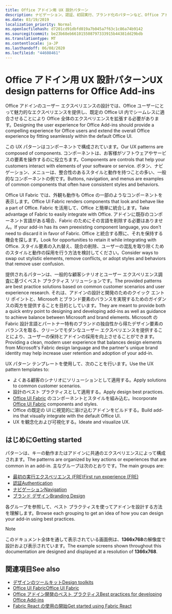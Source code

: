```yaml
---
title: Office アドイン用 UX 設計パターン
description: ナビゲーション、認証、初回実行、ブランド化のパターンなど、Office アドインの UI 設計パターンの概要について説明します。
ms.date: 03/19/2019
localization_priority: Normal
ms.openlocfilehash: d7201cd91dbfd019a7b045a7f63c1c86a74b9142
ms.sourcegitcommit: be23b68eb661015508797333915b44381dd29bdb
ms.translationtype: MT
ms.contentlocale: ja-JP
ms.lasthandoff: 06/08/2020
ms.locfileid: "44608461"
---
```

# <a name="ux-design-patterns-for-office-add-ins"></a><span data-ttu-id="232b3-103">Office アドイン用 UX 設計パターン</span><span class="sxs-lookup"><span data-stu-id="232b3-103">UX design patterns for Office Add-ins</span></span>

<span data-ttu-id="232b3-104">Office アドインのユーザー エクスペリエンスの設計では、Office ユーザーにとって魅力的なエクスペリエンスを提供し、既定の Office UI 内でシームレスに適合させることにより Office 全体のエクスペリエンスを拡張する必要があります。</span><span class="sxs-lookup"><span data-stu-id="232b3-104">Designing the user experience for Office Add-ins should provide a compelling experience for Office users and extend the overall Office experience by fitting seamlessly within the default Office UI.</span></span>  

<span data-ttu-id="232b3-105">この UX パターンはコンポーネントで構成されています。</span><span class="sxs-lookup"><span data-stu-id="232b3-105">Our UX patterns are composed of components.</span></span> <span data-ttu-id="232b3-106">コンポーネントは、お客様がソフトウェアやサービスの要素を操作するのに役立ちます。</span><span class="sxs-lookup"><span data-stu-id="232b3-106">Components are controls that help your customers interact with elements of your software or service.</span></span> <span data-ttu-id="232b3-107">ボタン、ナビゲーション、メニューは、整合性のあるスタイルと動作を持つことの多い、一般的なコンポーネントの例です。</span><span class="sxs-lookup"><span data-stu-id="232b3-107">Buttons, navigation, and menus are examples of common components that often have consistent styles and behaviors.</span></span>

<span data-ttu-id="232b3-108">Office UI Fabric では、外観も動作も Office の一部のようなコンポーネントを表示します。</span><span class="sxs-lookup"><span data-stu-id="232b3-108">Office UI Fabric renders components that look and behave like a part of Office.</span></span> <span data-ttu-id="232b3-109">Fabric を活用して、Office と簡単に統合します。</span><span class="sxs-lookup"><span data-stu-id="232b3-109">Take advantage of Fabric to easily integrate with Office.</span></span> <span data-ttu-id="232b3-110">アドインに既存のコンポーネント言語がある場合、Fabric のためにその言語を削除する必要はありません。</span><span class="sxs-lookup"><span data-stu-id="232b3-110">If your add-in has its own preexisting component language, you don't need to discard it in favor of Fabric.</span></span> <span data-ttu-id="232b3-111">Office と統合する際に、それを保持する機会を探します。</span><span class="sxs-lookup"><span data-stu-id="232b3-111">Look for opportunities to retain it while integrating with Office.</span></span> <span data-ttu-id="232b3-112">スタイル要素の入れ替え、競合の削除、ユーザーの混乱を取り除くためのスタイルと動作の採用を行う方法を検討してください。</span><span class="sxs-lookup"><span data-stu-id="232b3-112">Consider ways to swap out stylistic elements, remove conflicts, or adopt styles and behaviors that remove user confusion.</span></span>

<span data-ttu-id="232b3-113">提供されるパターンは、一般的な顧客シナリオとユーザー エクスペリエンス調査に基づくベスト プラクティス ソリューションです。</span><span class="sxs-lookup"><span data-stu-id="232b3-113">The provided patterns are best practice solutions based on common customer scenarios and user experience research.</span></span> <span data-ttu-id="232b3-114">それは、アドインの設計と開発のためのクイック エントリ ポイントと、Microsoft とブランド要素のバランスを実現するためのガイダンスの両方を提供することを目的としています。</span><span class="sxs-lookup"><span data-stu-id="232b3-114">They are meant to provide both a quick entry point to designing and developing add-ins as well as guidance to achieve balance between Microsoft and brand elements.</span></span> <span data-ttu-id="232b3-115">Microsoft の Fabric 設計言語とパートナー特有のブランドの独自性から得たデザイン要素のバランスを取る、クリーンでモダンなユーザー エクスペリエンスを提供することにより、ユーザーの保持とアドインの採用を向上させることができます。</span><span class="sxs-lookup"><span data-stu-id="232b3-115">Providing a clean, modern user experience that balances design elements from Microsoft's Fabric design language and the partner's unique brand identity may help increase user retention and adoption of your add-in.</span></span>

<span data-ttu-id="232b3-116">UX パターン テンプレートを使用して、次のことを行います。</span><span class="sxs-lookup"><span data-stu-id="232b3-116">Use the UX pattern templates to:</span></span>

* <span data-ttu-id="232b3-117">よくある顧客のシナリオにソリューションとして適用する。</span><span class="sxs-lookup"><span data-stu-id="232b3-117">Apply solutions to common customer scenarios.</span></span>
* <span data-ttu-id="232b3-118">設計のベスト プラクティスとして適用する。</span><span class="sxs-lookup"><span data-stu-id="232b3-118">Apply design best practices.</span></span>
* <span data-ttu-id="232b3-119">[Office UI Fabric](https://developer.microsoft.com/fabric#/get-started) のコンポーネントとスタイルを組み込む。</span><span class="sxs-lookup"><span data-stu-id="232b3-119">Incorporate [Office UI Fabric](https://developer.microsoft.com/fabric#/get-started) components and styles.</span></span>
* <span data-ttu-id="232b3-120">Office の既定の UI に視覚的に溶け込むアドインをビルドする。</span><span class="sxs-lookup"><span data-stu-id="232b3-120">Build add-ins that visually integrate with the default Office UI.</span></span>
* <span data-ttu-id="232b3-121">UX を観念化および可視化する。</span><span class="sxs-lookup"><span data-stu-id="232b3-121">Ideate and visualize UX.</span></span>

## <a name="getting-started"></a><span data-ttu-id="232b3-122">はじめに</span><span class="sxs-lookup"><span data-stu-id="232b3-122">Getting started</span></span>

<span data-ttu-id="232b3-123">パターンは、キーの動作またはアドインに共通のエクスペリエンスによって構成されます。</span><span class="sxs-lookup"><span data-stu-id="232b3-123">The patterns are organized by key actions or experiences that are common in an add-in.</span></span> <span data-ttu-id="232b3-124">主なグループは次のとおりです。</span><span class="sxs-lookup"><span data-stu-id="232b3-124">The main groups are:</span></span>

* [<span data-ttu-id="232b3-125">最初の実行エクスペリエンス (FRE)</span><span class="sxs-lookup"><span data-stu-id="232b3-125">First run experience (FRE)</span></span>](../design/first-run-experience-patterns.md)
* [<span data-ttu-id="232b3-126">認証</span><span class="sxs-lookup"><span data-stu-id="232b3-126">Authentication</span></span>](../design/authentication-patterns.md)
* [<span data-ttu-id="232b3-127">ナビゲーション</span><span class="sxs-lookup"><span data-stu-id="232b3-127">Navigation</span></span>](../design/navigation-patterns.md)
* [<span data-ttu-id="232b3-128">ブランド デザイン</span><span class="sxs-lookup"><span data-stu-id="232b3-128">Branding Design</span></span>](../design/branding-patterns.md)

<span data-ttu-id="232b3-129">各グループを参照して、ベスト プラクティスを使ってアドインを設計する方法を理解します。</span><span class="sxs-lookup"><span data-stu-id="232b3-129">Browse each grouping to get an idea of how you can design your add-in using best practices.</span></span>

> [!NOTE]
> <span data-ttu-id="232b3-130">このドキュメント全体を通して表示されている画面例は、**1366x768**の解像度で設計および表示されています。</span><span class="sxs-lookup"><span data-stu-id="232b3-130">The example screens shown throughout this documentation are designed and displayed at a resolution of **1366x768**.</span></span>

## <a name="see-also"></a><span data-ttu-id="232b3-131">関連項目</span><span class="sxs-lookup"><span data-stu-id="232b3-131">See also</span></span>

* [<span data-ttu-id="232b3-132">デザインのツールキット</span><span class="sxs-lookup"><span data-stu-id="232b3-132">Design toolkits</span></span>](design-toolkits.md)
* [<span data-ttu-id="232b3-133">Office UI Fabric</span><span class="sxs-lookup"><span data-stu-id="232b3-133">Office UI Fabric</span></span>](https://developer.microsoft.com/fabric)
* [<span data-ttu-id="232b3-134">Office アドイン開発のベスト プラクティス</span><span class="sxs-lookup"><span data-stu-id="232b3-134">Best practices for developing Office Add-ins</span></span>](../concepts/add-in-development-best-practices.md)
* [<span data-ttu-id="232b3-135">Fabric React の使用の開始</span><span class="sxs-lookup"><span data-stu-id="232b3-135">Get started using Fabric React</span></span>](../design/using-office-ui-fabric-react.md)
